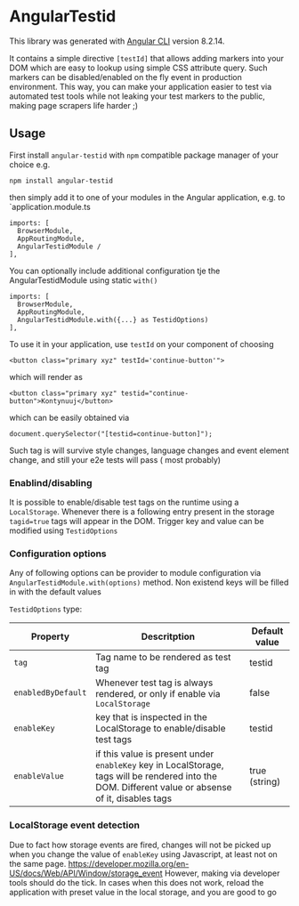# AngularTestid

This library was generated with [Angular CLI](https://github.com/angular/angular-cli) version 8.2.14.

It contains a simple directive `[testId]` that allows adding markers into your DOM which are easy to lookup using simple
CSS attribute query. Such markers can be disabled/enabled on the fly event in production environment. This way, you can
make your application easier to test via automated test tools while not leaking your test markers to the public, making
page scrapers life harder ;)

## Usage

First install `angular-testid` with `npm` compatible package manager of your choice e.g.

`npm install angular-testid`

then simply add it to one of your modules in the Angular application, e.g. to `application.module.ts

````
imports: [
  BrowserModule,
  AppRoutingModule,
  AngularTestidModule /
],
````

You can optionally include additional configuration tje the AngularTestidModule using static `with()`

````
imports: [
  BrowserModule,
  AppRoutingModule,
  AngularTestidModule.with({...} as TestidOptions) 
],
````

To use it in your application, use `testId` on your component of choosing

````
<button class="primary xyz" testId='continue-button'"> 
````

which will render as

````
<button class="primary xyz" testid="continue-button">Kontynuuj</button>
````

which can be easily obtained via

````
document.querySelector("[testid=continue-button]");
````

Such tag is will survive style changes, language changes and event element change, and still your e2e tests will pass (
most probably)

### Enablind/disabling

It is possible to enable/disable test tags on the runtime using a `LocalStorage`. Whenever there is a following entry
present in the storage
`tagid=true` tags will appear in the DOM. Trigger key and value can be modified using `TestidOptions`

### Configuration options

Any of following options can be provider to module configuration via `AngularTestidModule.with(options)` method. Non
existend keys will be filled in with the default values

`TestidOptions` type:

| Property           | Descritption                                                                                                                                        | Default value |
|--------------------|-----------------------------------------------------------------------------------------------------------------------------------------------------|---------------|
| `tag`              | Tag name to be rendered as test tag                                                                                                                 | testid        |
| `enabledByDefault` | Whenever test tag is always rendered, or only if enable via `LocalStorage`                                                                          | false         |
| `enableKey`        | key that is inspected in the LocalStorage to enable/disable test tags                                                                               | testid        |
| `enableValue`      | if this value is present under `enableKey` key in LocalStorage, tags will be rendered into the DOM. Different value or absense of it, disables tags | true (string) |


### LocalStorage event detection
Due to fact how storage events are fired, changes will not be picked up when you change the value of `enableKey` using Javascript, at least not on the same page.
https://developer.mozilla.org/en-US/docs/Web/API/Window/storage_event
However, making via developer tools should do the tick. In cases when this does not work, reload the application with preset value in the local storage, and you are good to go
